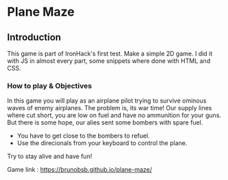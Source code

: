 # Plane Maze

## Introduction

This game is part of IronHack's first test. Make a simple 2D game. I did it with JS in almost every part, some snippets
where done with HTML and CSS.

### How to play & Objectives
In this game you will play as an airplane pilot trying to survive ominous waves of enemy airplanes.
The problem is, its war time! Our supply lines where cut short, you are low on fuel and have no ammunition for your guns.
But there is some hope, our alies sent some bombers with spare fuel. 

* You have to get close to the bombers to refuel.
* Use the direcionals from your keyboard to control the plane.

Try to stay alive and have fun!

Game link : https://brunobsb.github.io/plane-maze/
